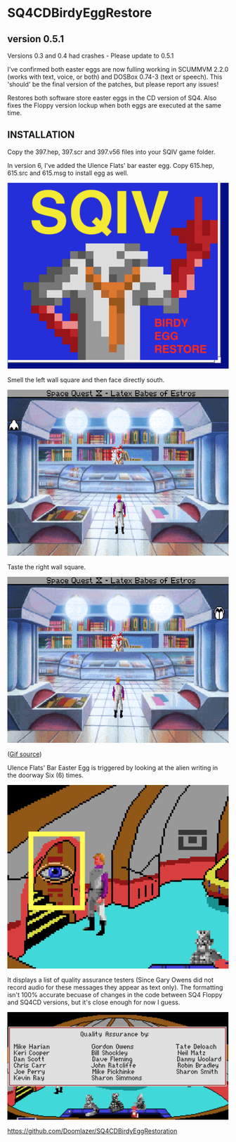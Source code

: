 # SQ4CDBirdyEggRestore

## version 0.5.1

Versions 0.3 and 0.4 had crashes - Please update to 0.5.1

I've confirmed both easter eggs are now fulling working in SCUMMVM 2.2.0 (works with text, voice, or both) and DOSBox 0.74-3 (text or speech). This 'should' be the final version of the patches, but please report any issues!

 Restores both software store easter eggs in the CD version of SQ4. Also fixes the Floppy version lockup when both eggs are executed at the same time. 

## INSTALLATION

Copy the 397.hep, 397.scr and 397.v56 files into your SQIV game folder.

In version 6, I've added the Ulence Flats' bar easter egg. Copy 615.hep, 615.src and 615.msg to install egg as well.

<img src="birdy.png"  width="600" alt="SQIV Birdy Egg Restoration cover art.">


Smell the left wall square and then face directly south.

<img src="smell.gif"  width="600" alt="A gif showing how smelling the wall activates an easter egg.">


Taste the right wall square.

<img src="taste.gif"  width="600" alt="a gif demonstrates licking the wall to start the second egg.">

(<a href="https://www.benshoof.org/blog/space-quest-iv-easter-eggs" target="_blank">Gif source</a>)


Ulence Flats' Bar Easter Egg is triggered by looking at the alien writing in the doorway Six (6) times. 

<img src="TriggerBarEgg.png"  width="600" alt="How to trigger the Bar Easter Egg by looking at the writing six times.">

It displays a list of quality assurance testers (Since Gary Owens did not record audio for these messages they appear as text only). The formatting isn't 100% accurate becuase of changes in the code between SQ4 Floppy and SQ4CD versions, but it's close enough for now I guess. 

<img src="615BarEgg.png"  width="600" alt="The resulting text from the easter egg.">

https://github.com/Doomlazer/SQ4CDBirdyEggRestoration
